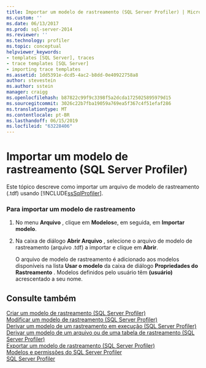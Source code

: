 ```yaml
---
title: Importar um modelo de rastreamento (SQL Server Profiler) | Microsoft Docs
ms.custom: ''
ms.date: 06/13/2017
ms.prod: sql-server-2014
ms.reviewer: ''
ms.technology: profiler
ms.topic: conceptual
helpviewer_keywords:
- templates [SQL Server], traces
- trace templates [SQL Server]
- importing trace templates
ms.assetid: 1dd5391e-dcd5-4ac2-b8dd-0e40922758a8
author: stevestein
ms.author: sstein
manager: craigg
ms.openlocfilehash: b87822c99f9c3398f5a2dcda1725025895979d15
ms.sourcegitcommit: 3026c22b7fba19059a769ea5f367c4f51efaf286
ms.translationtype: MT
ms.contentlocale: pt-BR
ms.lasthandoff: 06/15/2019
ms.locfileid: "63228406"
---
```

# <a name="import-a-trace-template-sql-server-profiler"></a>Importar um modelo de rastreamento (SQL Server Profiler)
  Este tópico descreve como importar um arquivo de modelo de rastreamento (.tdf) usando [!INCLUDE[ssSqlProfiler](../../includes/sssqlprofiler-md.md)].  
  
### <a name="to-import-a-trace-template"></a>Para importar um modelo de rastreamento  
  
1.  No menu **Arquivo** , clique em **Modelos**e, em seguida, em **Importar modelo**.  
  
2.  Na caixa de diálogo **Abrir Arquivo** , selecione o arquivo de modelo de rastreamento (arquivo .tdf) a importar e clique em **Abrir**.  
  
     O arquivo de modelo de rastreamento é adicionado aos modelos disponíveis na lista **Usar o modelo** da caixa de diálogo **Propriedades do Rastreamento** . Modelos definidos pelo usuário têm **(usuário)** acrescentado a seu nome.  
  
## <a name="see-also"></a>Consulte também  
 [Criar um modelo de rastreamento &#40;SQL Server Profiler&#41;](create-a-trace-template-sql-server-profiler.md)   
 [Modificar um modelo de rastreamento &#40;SQL Server Profiler&#41;](../../database-engine/modify-a-trace-template-sql-server-profiler.md)   
 [Derivar um modelo de um rastreamento em execução &#40;SQL Server Profiler&#41;](derive-a-template-from-a-running-trace-sql-server-profiler.md)   
 [Derivar um modelo de um arquivo ou de uma tabela de rastreamento &#40;SQL Server Profiler&#41;](derive-a-template-from-a-trace-file-or-trace-table-sql-server-profiler.md)   
 [Exportar um modelo de rastreamento &#40;SQL Server Profiler&#41;](export-a-trace-template-sql-server-profiler.md)   
 [Modelos e permissões do SQL Server Profiler](sql-server-profiler-templates-and-permissions.md)   
 [SQL Server Profiler](sql-server-profiler.md)  
  
  
